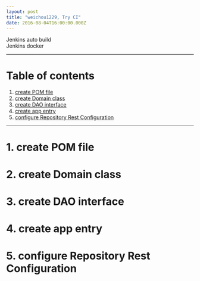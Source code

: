 ```yaml
---
layout: post
title: "weichou1229, Try CI"
date: 2016-08-04T16:00:00.000Z
---
```


Jenkins auto build  
Jenkins docker


--------------------------------------------------------------------------------

# Table of contents

1. [create POM file](#create-pom-file)
2. [create Domain class](#create-domain-class)
3. [create DAO interface](#create-dao-interface)
4. [create app entry](#create-app-entry)
5. [configure Repository Rest Configuration](#configure-repository-rest-configuration)

--------------------------------------------------------------------------------  

# 1\. create POM file  

# 2\. create Domain class  

# 3\. create DAO interface  

# 4\. create app entry  

# 5\. configure Repository Rest Configuration
